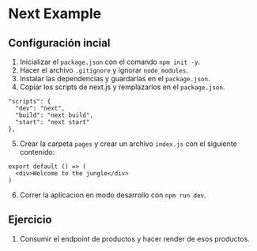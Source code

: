 # Next Example

## Configuración incial
1. Inicializar el `package.json` con el comando `npm init -y`.
2. Hacer el archivo `.gitignore` y ignorar `node_modules`.
3. Instalar las dependencias y guardarlas en el `package.json`.
4. Copiar los scripts de next.js y remplazarlos en el `package.json`.
```
"scripts": {
  "dev": "next",
  "build": "next build",
  "start": "next start"
},
```
5. Crear la carpeta `pages` y crear un archivo `index.js` con el siguiente contenido:
```
export default () => (
  <div>Welcome to the jungle</div>
)
```
6. Correr la aplicacion en modo desarrollo con `npm run dev`.

## Ejercicio
1. Consumir el endpoint de productos y hacer render de esos productos.
